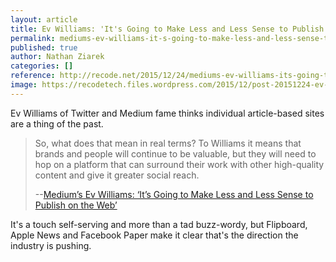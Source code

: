 ```yaml
---
layout: article
title: Ev Williams: 'It's Going to Make Less and Less Sense to Publish on the Web'
permalink: mediums-ev-williams-it-s-going-to-make-less-and-less-sense-to-publish-on-the-web
published: true
author: Nathan Ziarek
categories: []
reference: http://recode.net/2015/12/24/mediums-ev-williams-its-going-to-make-less-and-less-sense-to-publish-on-the-web/
image: https://recodetech.files.wordpress.com/2015/12/post-20151224-ev-williams-recode-decode.jpg?quality=80&strip=info&w=640
---
```


Ev Williams of Twitter and Medium fame thinks individual article-based sites are a thing of the past. 

> So, what does that mean in real terms? To Williams it means that brands and people will continue to be valuable, but they will need to hop on a platform that can surround their work with other high-quality content and give it greater social reach.
>
> --[Medium’s Ev Williams: ‘It’s Going to Make Less and Less Sense to Publish on the Web’](http://recode.net/2015/12/24/mediums-ev-williams-its-going-to-make-less-and-less-sense-to-publish-on-the-web/)

It's a touch self-serving and more than a tad buzz-wordy, but Flipboard, Apple News and Facebook Paper make it clear that's the direction the industry is pushing.